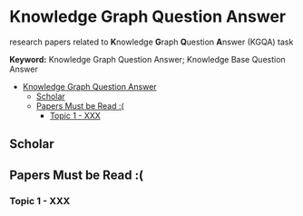 # Knowledge Graph Question Answer

research papers related to **K**nowledge **G**raph **Q**uestion **A**nswer (KGQA) task

**Keyword:** Knowledge Graph Question Answer; Knowledge Base Question Answer

- [Knowledge Graph Question Answer](#knowledge-graph-question-answer)
  - [Scholar](#scholar)
  - [Papers Must be Read :(](#papers-must-be-read-)
    - [Topic 1 - XXX](#topic-1---xxx)

## Scholar

## Papers Must be Read :(

### Topic 1 - XXX